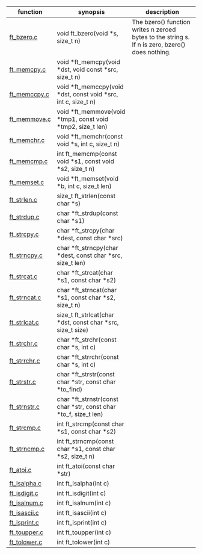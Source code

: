 function          | synopsis       |                                  description
------------------|---------------------------------------------|--------------------
[ft_bzero.c ]     | void  ft_bzero(void *s, size_t n)           | The bzero() function writes n zeroed bytes to the string s.  If n is zero, bzero() does nothing.
[ft_memcpy.c]     | void    *ft_memcpy(void *dst, void const *src, size_t n) |
[ft_memccpy.c]    | void    *ft_memccpy(void *dst, const void *src, int c, size_t n)
[ft_memmove.c]    | void    *ft_memmove(void *tmp1, const void *tmp2, size_t len)
[ft_memchr.c]     | void    *ft_memchr(const void *s, int c, size_t n)
[ft_memcmp.c]     | int     ft_memcmp(const void *s1, const void *s2, size_t n)
[ft_memset.c]     | void    *ft_memset(void *b, int c, size_t len)
[ft_strlen.c]     | size_t  ft_strlen(const char *s)
[ft_strdup.c]     | char    *ft_strdup(const char *s1)
[ft_strcpy.c]     | char    *ft_strcpy(char *dest, const char *src)
[ft_strncpy.c]    | char    *ft_strncpy(char *dest, const char *src, size_t len)
[ft_strcat.c]     | char    *ft_strcat(char *s1, const char *s2)
[ft_strncat.c]    | char    *ft_strncat(char *s1, const char *s2, size_t n)
[ft_strlcat.c]    | size_t  ft_strlcat(char *dst, const char *src, size_t size)
[ft_strchr.c]     | char    *ft_strchr(const char *s, int c)
[ft_strrchr.c]    | char    *ft_strrchr(const char *s, int c)
[ft_strstr.c]     | char    *ft_strstr(const char *str, const char *to_find)
[ft_strnstr.c]    | char    *ft_strnstr(const char *str, const char *to_f, size_t len)
[ft_strcmp.c]     | int      ft_strcmp(const char *s1, const char *s2)
[ft_strncmp.c]    | int     ft_strncmp(const char *s1, const char *s2, size_t n)
[ft_atoi.c]       | int     ft_atoi(const char *str)
[ft_isalpha.c]    | int     ft_isalpha(int c)
[ft_isdigit.c]    | int      ft_isdigit(int c)
[ft_isalnum.c]    | int ft_isalnum(int c)
[ft_isascii.c]    | int     ft_isascii(int c)
[ft_isprint.c]    | int     ft_isprint(int c)
[ft_toupper.c]    | int     ft_toupper(int c)
[ft_tolower.c]     | int     ft_tolower(int c)






[ft_bzero.c ]:https://github.com/rvsrudik/libft/blob/master/ft_bzero.c 
[ft_memcpy.c]:https://github.com/rvsrudik/libft/blob/master/ft_memcpy.c
[ft_memccpy.c]:https://github.com/rvsrudik/libft/blob/master/ft_memccpy.c
[ft_memmove.c]:https://github.com/rvsrudik/libft/blob/master/ft_memmove.c
[ft_memchr.c]:https://github.com/rvsrudik/libft/blob/master/ft_memchr.c
[ft_memcmp.c]:https://github.com/rvsrudik/libft/blob/master/ft_memcmp.c
[ft_memset.c]:https://github.com/rvsrudik/libft/blob/master/ft_memset.c
[ft_strlen.c]:https://github.com/rvsrudik/libft/blob/master/ft_strlen.c
[ft_strdup.c]:https://github.com/rvsrudik/libft/blob/master/ft_strdup.c
[ft_strcpy.c]:https://github.com/rvsrudik/libft/blob/master/ft_strcpy.c
[ft_strncpy.c]:https://github.com/rvsrudik/libft/blob/master/ft_strncpy.c
[ft_strcat.c]:https://github.com/rvsrudik/libft/blob/master/ft_strcat.c
[ft_strncat.c]:https://github.com/rvsrudik/libft/blob/master/ft_strncat.c
[ft_strlcat.c]:https://github.com/rvsrudik/libft/blob/master/ft_strlcat.c
[ft_strchr.c]:https://github.com/rvsrudik/libft/blob/master/ft_strchr.c
[ft_strrchr.c]:https://github.com/rvsrudik/libft/blob/master/ft_strrchr.c
[ft_strstr.c]:https://github.com/rvsrudik/libft/blob/master/ft_strstr.c
[ft_strnstr.c]:https://github.com/rvsrudik/libft/blob/master/ft_strnstr.c
[ft_strcmp.c]:https://github.com/rvsrudik/libft/blob/master/ft_strcmp.c
[ft_strncmp.c]:https://github.com/rvsrudik/libft/blob/master/ft_strncmp.c
[ft_atoi.c]:https://github.com/rvsrudik/libft/blob/master/ft_atoi.c 
[ft_isalpha.c]:https://github.com/rvsrudik/libft/blob/master/ft_isalpha.c
[ft_isdigit.c]:https://github.com/rvsrudik/libft/blob/master/ft_isdigit.c
[ft_isalnum.c]:https://github.com/rvsrudik/libft/blob/master/ft_isalnum.c
[ft_isascii.c]:https://github.com/rvsrudik/libft/blob/master/ft_isascii.c
[ft_isprint.c]:https://github.com/rvsrudik/libft/blob/master/ft_isprint.c
[ft_toupper.c]:https://github.com/rvsrudik/libft/blob/master/ft_toupper.c
[ft_tolower.c]:https://github.com/rvsrudik/libft/blob/master/ft_tolower.c


